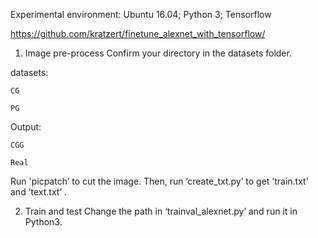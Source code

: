 Experimental environment: Ubuntu 16.04; Python 3; Tensorflow

https://github.com/kratzert/finetune_alexnet_with_tensorflow/

1. Image pre-process
Confirm your directory in the datasets folder.

datasets:

	CG
  
	PG 
Output:

	CGG
  
	Real

Run 'picpatch’ to cut the image.
Then, run ’create_txt.py’ to get ’train.txt’ and ’text.txt’ .

2. Train and test 
Change the path in ‘trainval_alexnet.py’ and run it in Python3.
